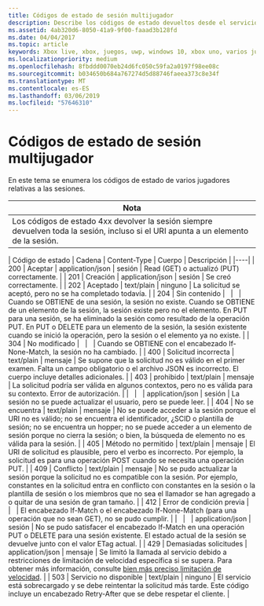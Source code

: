 ```yaml
---
title: Códigos de estado de sesión multijugador
description: Describe los códigos de estado devueltos desde el servicio Xbox Live cuando se solicita una sesión de varios jugadores.
ms.assetid: 4ab320d6-8050-41a9-9f00-faaad3b128fd
ms.date: 04/04/2017
ms.topic: article
keywords: Xbox live, xbox, juegos, uwp, windows 10, xbox uno, varios jugadores 2015, los códigos de estado, la sesión
ms.localizationpriority: medium
ms.openlocfilehash: 8fbddd0070eb24d6fc050c59fa2a0197f98ee08c
ms.sourcegitcommit: b034650b684a767274d5d88746faeea373c8e34f
ms.translationtype: MT
ms.contentlocale: es-ES
ms.lasthandoff: 03/06/2019
ms.locfileid: "57646310"
---
```

# <a name="multiplayer-session-status-codes"></a>Códigos de estado de sesión multijugador

En este tema se enumera los códigos de estado de varios jugadores relativas a las sesiones.

| Nota                                                                                                         |
|---------------------------------------------------------------------------------------------------------------------------|
| Los códigos de estado 4xx devolver la sesión siempre devuelven toda la sesión, incluso si el URI apunta a un elemento de la sesión. |


| Código de estado | Cadena              | Content-Type     | Cuerpo    | Descripción |
|----|
| 200         | Aceptar                  | application/json | sesión | Read (GET) o actualizó (PUT) correctamente.                                                                                                                                                                                                                                                                                                             |
| 201         | Creación             | application/json | sesión | Se creó correctamente.                                                                                                                                                                                                                                                                                                                                 |
| 202         | Aceptado            | text/plain       | ninguno    | La solicitud se aceptó, pero no se ha completado todavía.                                                                                                                                                                                                                                                                                             |
| 204         | Sin contenido          |                  |         | Cuando se OBTIENE de una sesión, la sesión no existe. Cuando se OBTIENE de un elemento de la sesión, la sesión existe pero no el elemento. En PUT para una sesión, se ha eliminado la sesión como resultado de la operación PUT. En PUT o DELETE para un elemento de la sesión, la sesión existente cuando se inició la operación, pero la sesión o el elemento ya no existe. |
| 304         | No modificado        |                  |         | Cuando se OBTIENE con el encabezado If-None-Match, la sesión no ha cambiado.                                                                                                                                                                                                                                                                                        |
| 400         | Solicitud incorrecta         | text/plain       | mensaje | Se supone que la solicitud no es válido en el primer examen. Falta un campo obligatorio o el archivo JSON es incorrecto. El cuerpo incluye detalles adicionales.                                                                                                                                                                                        |
| 403         | prohibido           | text/plain       | mensaje | La solicitud podría ser válida en algunos contextos, pero no es válida para su contexto. Error de autorización.                                                                                                                                                                                                                                                |
|             |                     | application/json | sesión | La sesión no se puede actualizar el usuario, pero se puede leer.                                                                                                                                                                                                                                                                                           |
| 404         | No se encuentra           | text/plain       | mensaje | No se puede acceder a la sesión porque el URI no es válido; no se encuentra el identificador, ¿SCID o plantilla de sesión; no se encuentra un hopper; no se puede acceder a un elemento de sesión porque no cierra la sesión; o bien, la búsqueda de elemento no es válida para la sesión.                                                                                 |
| 405         | Método no permitido  | text/plain       | mensaje | El URI de solicitud es plausible, pero el verbo es incorrecto. Por ejemplo, la solicitud es para una operación POST cuando se necesita una operación PUT.                                                                                                                                                                                                                 |
| 409         | Conflicto            | text/plain       | mensaje | No se pudo actualizar la sesión porque la solicitud no es compatible con la sesión. Por ejemplo, constantes en la solicitud entra en conflicto con constantes en la sesión o la plantilla de sesión o los miembros que no sea el llamador se han agregado a o quitar de una sesión de gran tamaño.                                                                         |
| 412         | Error de condición previa |                  |         | El encabezado If-Match o el encabezado If-None-Match (para una operación que no sean GET), no se pudo cumplir.                                                                                                                                                                                                                                           |
|             |                     | application/json | sesión | No se pudo satisfacer el encabezado If-Match en una operación PUT o DELETE para una sesión existente. El estado actual de la sesión se devuelve junto con el valor ETag actual.                                                                                                                                                                      |
| 429 | Demasiadas solicitudes | application/json | mensaje | Se limitó la llamada al servicio debido a restricciones de limitación de velocidad específica si se supera. Para obtener más información, consulte [bien más preciso limitación de velocidad](../../using-xbox-live/best-practices/fine-grained-rate-limiting.md). |
| 503         | Servicio no disponible | text/plain       | ninguno    | El servicio está sobrecargado y se debe reintentar la solicitud más tarde. Este código incluye un encabezado Retry-After que se debe respetar el cliente.                                                                                                                                                                                                              |
